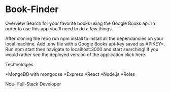 # Book-Finder

Overview
Search for your favorite books using the Google Books api. In order to use this app you'll need to do a few things.

After cloning the repo run npm install to install all the dependancies on your local machine.
Add .env file with a Google Books api-key saved as APIKEY=<your key here>.
Run npm start then navigate to localhost:3000 and start searching!
If you would rather see the deployed version of the application click here.

Technologies


*MongoDB with mongoose
*Express
*React
*Node.js
*Roles


Noe- Full-Stack Developer